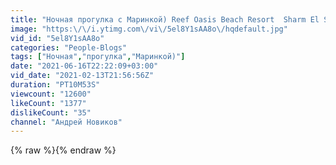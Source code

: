 ```yaml
---
title: "Ночная прогулка с Маринкой) Reef Oasis Beach Resort  Sharm El Sheikh"
image: "https:\/\/i.ytimg.com\/vi\/5el8Y1sAA8o\/hqdefault.jpg"
vid_id: "5el8Y1sAA8o"
categories: "People-Blogs"
tags: ["Ночная","прогулка","Маринкой)"]
date: "2021-06-16T22:22:09+03:00"
vid_date: "2021-02-13T21:56:56Z"
duration: "PT10M53S"
viewcount: "12600"
likeCount: "1377"
dislikeCount: "35"
channel: "Андрей Новиков"
---
```

{% raw %}{% endraw %}
